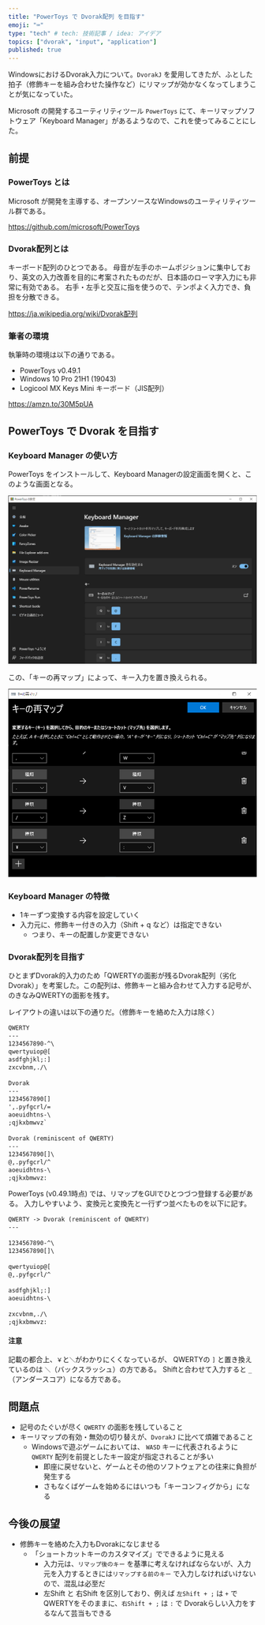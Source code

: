 ```yaml
---
title: "PowerToys で Dvorak配列 を目指す"
emoji: "⌨"
type: "tech" # tech: 技術記事 / idea: アイデア
topics: ["dvorak", "input", "application"]
published: true
---
```


WindowsにおけるDvorak入力について。`DvorakJ` を愛用してきたが、ふとした拍子（修飾キーを組み合わせた操作など）にリマップが効かなくなってしまうことが気になっていた。

Microsoft の開発するユーティリティツール `PowerToys` にて、キーリマップソフトウェア「Keyboard Manager」があるようなので、これを使ってみることにした。

## 前提

### PowerToys とは

Microsoft が開発を主導する、オープンソースなWindowsのユーティリティツール群である。

https://github.com/microsoft/PowerToys

### Dvorak配列とは

キーボード配列のひとつである。
母音が左手のホームポジションに集中しており、英文の入力改善を目的に考案されたものだが、日本語のローマ字入力にも非常に有効である。 右手・左手と交互に指を使うので、テンポよく入力でき、負担を分散できる。

https://ja.wikipedia.org/wiki/Dvorak配列

### 筆者の環境

執筆時の環境は以下の通りである。

- PowerToys v0.49.1
- Windows 10 Pro 21H1 (19043)
- Logicool MX Keys Mini キーボード（JIS配列）

https://amzn.to/30M5pUA

## PowerToys で Dvorak を目指す

### Keyboard Manager の使い方

PowerToys をインストールして、Keyboard Managerの設定画面を開くと、このような画面となる。

![](/images/powertoys/2021-11-21-180248-keyman-dashboard.png)

この、「キーの再マップ」によって、キー入力を置き換えられる。

![](/images/powertoys/2021-11-21-180337-keyman-remaping.png)

### Keyboard Manager の特徴

- 1キーずつ変換する内容を設定していく
- 入力元に、修飾キー付きの入力（Shift + q など）は指定できない
	- つまり、キーの配置しか変更できない

### Dvorak配列を目指す

ひとまずDvorak的入力のため「QWERTYの面影が残るDvorak配列（劣化Dvorak）」を考案した。この配列は、修飾キーと組み合わせて入力する記号が、のきなみQWERTYの面影を残す。

レイアウトの違いは以下の通りだ。（修飾キーを絡めた入力は除く）

```
QWERTY
---
1234567890-^\
qwertyuiop@[
asdfghjkl;:]
zxcvbnm,./\

Dvorak
---
1234567890[]
',.pyfgcrl/=
aoeuidhtns-\
;qjkxbmwvz`

Dvorak (reminiscent of QWERTY)
---
1234567890[]\
@,.pyfgcrl/^
aoeuidhtns-\
;qjkxbmwvz:
```

PowerToys (v0.49.1時点) では、リマップをGUIでひとつづつ登録する必要がある。
入力しやすいよう、変換元と変換先と一行ずつ並べたものを以下に記す。

```
QWERTY -> Dvorak (reminiscent of QWERTY)
---

1234567890-^\
1234567890[]\

qwertyuiop@[
@,.pyfgcrl/^

asdfghjkl;:]
aoeuidhtns-\

zxcvbnm,./\
;qjkxbmwvz:
```

#### 注意

記載の都合上、`￥`と`＼`がわかりにくくなっているが、 QWERTYの `]` と置き換えているのは `＼`（バックスラッシュ）の方である。 Shiftと合わせて入力すると `_`（アンダースコア）になる方である。

## 問題点

- 記号のたぐいが尽く `QWERTY` の面影を残していること
- キーリマップの有効・無効の切り替えが、`DvorakJ` に比べて煩雑であること
    - Windowsで遊ぶゲームにおいては、 `WASD` キーに代表されるように `QWERTY` 配列を前提としたキー設定が指定されることが多い
        - 即座に戻せないと、ゲームとその他のソフトウェアとの往来に負担が発生する
        - さもなくばゲームを始めるにはいつも「キーコンフィグから」になる

## 今後の展望

- 修飾キーを絡めた入力もDvorakになじませる
    - 「ショートカットキーのカスタマイズ」でできるように見える
        - 入力元は、`リマップ後のキー` を基準に考えなければならないが、入力元を入力するときには`リマップする前のキー` で入力しなければいけないので、混乱は必至だ
        - 左Shift と 右Shift を区別しており、例えば `左Shift + ;` は `+` で QWERTYをそのままに、`右Shift + ;` は `:` で Dvorakらしい入力をするなんて芸当もできる
